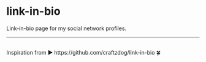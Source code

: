 # link-in-bio
Link-in-bio page for my social network profiles.

---

<br />
Inspiration from ► https://github.com/craftzdog/link-in-bio 🍀
